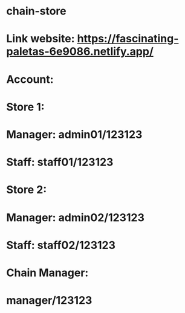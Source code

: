 # chain-store
# Link website: https://fascinating-paletas-6e9086.netlify.app/
# Account:
# Store 1:
# Manager: admin01/123123
# Staff: staff01/123123
# Store 2:
# Manager: admin02/123123
# Staff: staff02/123123
# Chain Manager:
# manager/123123
